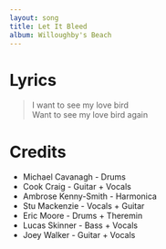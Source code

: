 ```yaml
---
layout: song
title: Let It Bleed
album: Willoughby's Beach
---
```


# Lyrics

> I want to see my love bird  
> Want to see my love bird again  

# Credits

* Michael Cavanagh - Drums  
* Cook Craig - Guitar + Vocals  
* Ambrose Kenny-Smith - Harmonica  
* Stu Mackenzie - Vocals + Guitar  
* Eric Moore - Drums + Theremin  
* Lucas Skinner - Bass + Vocals  
* Joey Walker - Guitar + Vocals  
